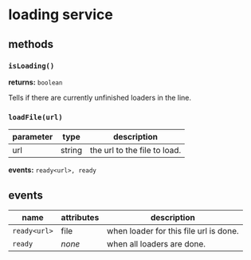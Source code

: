 # loading service

## methods

### `isLoading()`

**returns:** `boolean`

Tells if there are currently unfinished loaders in the line.

### `loadFile(url)`

parameter | type | description
--- | --- | ---
url | string | the url to the file to load.

**events:** `ready<url>, ready`


## events

name | attributes | description
--- | --- | ---
`ready<url>` | file | when loader for this file url is done.
`ready` | _none_ | when all loaders are done.
